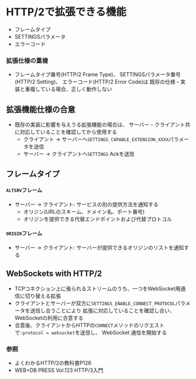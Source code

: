 # HTTP/2で拡張できる機能
- フレームタイプ
- SETTINGSパラメータ
- エラーコード

### 拡張仕様の重複
- フレームタイプ番号(HTTP/2 Frame Type)、
  SETTINGSパラメータ番号(HTTP/2 Setting)、
  エラーコード(HTTP/2 Error Code)は
  既存の仕様・実装と重複している場合、正しく動作しない

## 拡張機能仕様の合意
- 既存の実装に影響を与えうる拡張機能の場合は、
  サーバー - クライアント共に対応していることを確認してから使用する
  - クライアント -> サーバーへ`SETTINGS_CAPABLE_EXTENSION_XXXX`パラメータを送信
  - サーバー -> クライアントへ`SETTINGS` Ackを送信

## フレームタイプ
#### `ALTSRV`フレーム
- サーバー -> クライアント: サービスの別の提供方法を通知する
  - オリジン(URLのスキーム、ドメイン名、ポート番号)
  - オリジンを提供できる代替エンドポイントおよび代替プロトコル

#### `ORIGIN`フレーム
- サーバー -> クライアント: サーバーが提供できるオリジンのリストを通知する

## WebSockets with HTTP/2
- TCPコネクション上に張られるストリームのうち、一つをWebSocket用通信に切り替える拡張
- クライアントとサーバーが双方に`SETTINGS_ENABLE_CONNECT_PROTOCOL`パラメータを送信し合うことにより
  拡張に対応していることを確認し合い、WebSocketの利用に合意する
- 合意後、クライアントからHTTPの`CONNECT`メソッドのリクエストで`:protocol = websocket`を送信し、
  WebSocket 通信を開始する

### 参照
- よくわかるHTTP/2の教科書P126
- WEB+DB PRESS Vol.123 HTTP/3入門
